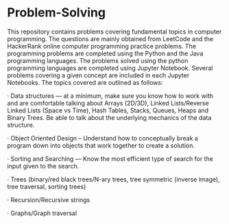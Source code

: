 # Problem-Solving
This repository contains problems covering fundamental topics in computer programming. The questions are mainly obtained from LeetCode and the HackerRank online computer programming practice problems. 
The programming problems are completed using the Python and the Java programming languages. The problems solved using the python programming languages are completed using Jupyter Notebook. Several problems covering a given concept are included in each Jupyter Notebooks. The topics covered are outlined as follows:


· Data structures — at a minimum, make sure you know how to work with and are comfortable talking about Arrays (2D/3D), Linked Lists/Reverse Linked Lists (Space vs Time), Hash Tables, Stacks, Queues, Heaps and Binary Trees. Be able to talk about the underlying mechanics of the data structure.

·         Object Oriented Design – Understand how to conceptually break a program down into objects that work together to create a solution.

·         Sorting and Searching — Know the most efficient type of search for the input given to the search.

·         Trees (binary/red black trees/N-ary trees, tree symmetric (inverse image), tree traversal, sorting trees)

·         Recursion/Recursive strings

·         Graphs/Graph traversal

